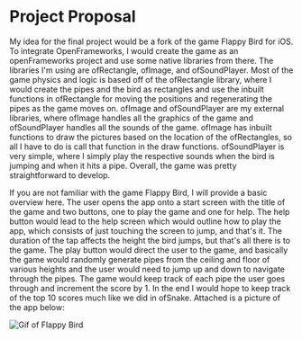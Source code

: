 # Project Proposal
My idea for the final project would be a fork of the game Flappy Bird for iOS. To integrate OpenFrameworks, I would create the game as an openFrameworks project and use some native libraries from there. The libraries I'm using are ofRectangle, ofImage, and ofSoundPlayer. Most of the game physics and logic is based off of the ofRectangle library, where I would create the pipes and the bird as rectangles and use the inbuilt functions in ofRectangle for moving the positions and regenerating the pipes as the game moves on. ofImage and ofSoundPlayer are my external libraries, where ofImage handles all the graphics of the game and ofSoundPlayer handles all the sounds of the game. ofImage has inbuilt functions to draw the pictures based on the location of the ofRectangles, so all I have to do is call that function in the draw functions. ofSoundPlayer is very simple, where I simply play the respective sounds when the bird is jumping and when it hits a pipe. Overall, the game was pretty straightforward to develop.

If you are not familiar with the game Flappy Bird, I will provide a basic overview here. The user opens the app onto a start screen with the title of the game and two buttons, one to play the game and one for help. The help button would lead to the help screen which would outline how to play the app, which consists of just touching the screen to jump, and that's it. The duration of the tap affects the height the bird jumps, but that's all there is to the game.  The play button would direct the user to the game, and basically the game would randomly generate pipes from the ceiling and floor of various heights and the user would need to jump up and down to navigate through the pipes. The game would keep track of each pipe the user goes through and increment the score by 1. In the end I would hope to keep track of the top 10 scores much like we did in ofSnake. Attached is a picture of the app below:

![Gif of Flappy Bird](https://media.giphy.com/media/euuaA2cwLEUuI/giphy.gif)
